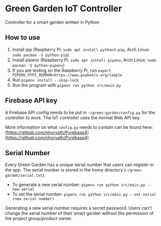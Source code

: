 # Green Garden IoT Controller

Controller for a smart garden written in Python

## How to use

1. Install pip (Raspberry Pi: `sudo apt install python3-pip`, Arch Linux: `sudo pacman -S python-pip`)
2. Install pipenv (Raspberry Pi: `sudo apt install pipenv`, Arch Linux: `sudo pacman -S python-pipenv`)
3. If you are testing on the Raspberry Pi, run `export PIPENV_PYPI_MIRROR=https://www.piwheels.org/simple`
4. Run `pipenv install --skip-lock`
5. Run the program with `pipenv run python src/main.py`

## Firebase API key

A Firebase API config needs to be put in `~/green-garden/config.py` for the controller to work. The IoT controller uses the normal Web API key.

More information on what `config.py` needs to contain can be found here: [https://github.com/nhorvath/Pyrebase4](https://github.com/nhorvath/Pyrebase4)

## Serial Number

Every Green Garden has a unique serial number that users can register in the app. The serial number is stored in the home directory (`~/green-garden/serial.txt`).

* To generate a new serial number: `pipenv run python src/main.py --new-serial`
* To set the serial number: `pipenv run python src/main.py --set-serial (new serial number)`

Generating a new serial number requires a secret password. Users can't change the serial number of their smart garden without the permission of the project group/product owner.
